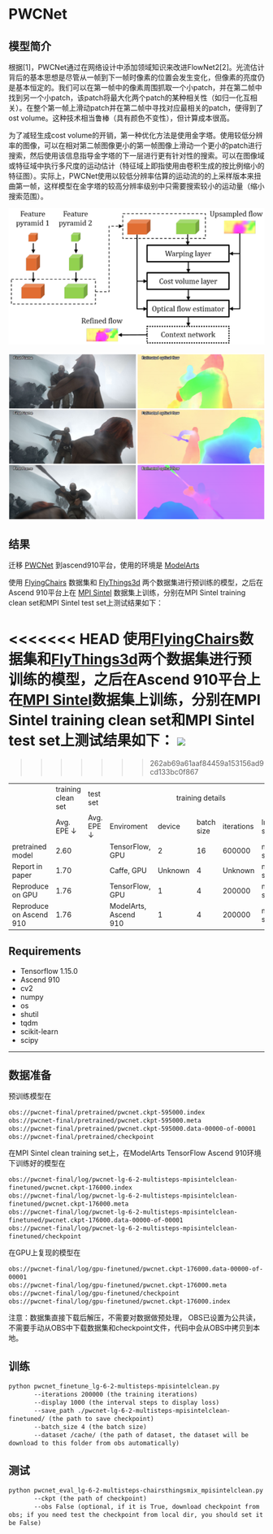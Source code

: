 # PWCNet
## 模型简介
根据[1]，PWCNet通过在网络设计中添加领域知识来改进FlowNet2[2]。光流估计背后的基本思想是尽管从一帧到下一帧时像素的位置会发生变化，但像素的亮度仍是基本恒定的。我们可以在第一帧中的像素周围抓取一个小patch，并在第二帧中找到另一个小patch，该patch将最大化两个patch的某种相关性（如归一化互相关）。在整个第一帧上滑动patch并在第二帧中寻找对应最相关的patch，便得到了ost volume。这种技术相当鲁棒（具有颜色不变性），但计算成本很高。

为了减轻生成cost volume的开销，第一种优化方法是使用金字塔。使用较低分辨率的图像，可以在相对第二帧图像更小的第一帧图像上滑动一个更小的patch进行搜索，然后使用该信息指导金字塔的下一层进行更有针对性的搜索。可以在图像域或特征域中执行多尺度的运动估计（特征域上即指使用由卷积生成的按比例缩小的特征图）。实际上，PWCNet使用以较低分辨率估算的运动流的的上采样版本来扭曲第一帧，这样模型在金字塔的较高分辨率级别中只需要搜索较小的运动量（缩小搜索范围）。

![](./img/pwc-net.png)

![](./img/sample.png)
## 结果
迁移 [PWCNet](https://github.com/philferriere/tfoptflow) 到ascend910平台，使用的环境是 [ModelArts](https://www.huaweicloud.com/product/modelarts.html)

使用 [FlyingChairs](https://lmb.informatik.uni-freiburg.de/resources/datasets/FlyingChairs.en.html#flyingchairs) 数据集和 [FlyThings3d](https://lmb.informatik.uni-freiburg.de/resources/datasets/SceneFlowDatasets.en.html) 两个数据集进行预训练的模型，之后在Ascend 910平台上在 [MPI Sintel](http://sintel.is.tue.mpg.de/downloads) 数据集上训练，分别在MPI Sintel training clean set和MPI Sintel test set上测试结果如下：

<<<<<<< HEAD
使用[FlyingChairs](https://lmb.informatik.uni-freiburg.de/resources/datasets/FlyingChairs.en.html#flyingchairs)数据集和[FlyThings3d](https://lmb.informatik.uni-freiburg.de/resources/datasets/SceneFlowDatasets.en.html)两个数据集进行预训练的模型，之后在Ascend 910平台上在[MPI Sintel](http://sintel.is.tue.mpg.de/downloads)数据集上训练，分别在MPI Sintel training clean set和MPI Sintel test set上测试结果如下：
<img src='C:\\Users\\abc\\Pictures\\1.png'>
=======
>>>>>>> 262ab69a61aaf84459a153156ad9cd133bc0f867
<table>
    <tr>
        <td></td>
        <td >training clean set</td>
        <td >test set</td>
        <td colspan="5"> <center>training details</center> </td>
    </tr>    <tr>
        <td></td>
        <td>Avg. EPE &#8595;</td>
        <td>Avg. EPE &#8595;</td>
        <td>Enviroment</td>
        <td>device </td>
        <td>batch size </td>
        <td>iterations </td>
        <td>lr schedule</td>
    </tr>
    <tr>
        <td>pretrained model</td>
        <td>2.60</td>
        <td></td>
        <td>TensorFlow, GPU</td>
        <td>2</td>
        <td>16</td>
        <td>600000</td>
        <td>multi-steps</td>
    </tr>
    <tr>
        <td>Report in paper</td>
        <td>1.70</td>
        <td></td>
        <td>Caffe, GPU</td>
        <td>Unknown</td>
        <td>4</td>
        <td>Unknown</td>
        <td>multi-steps</td>
    </tr>
    <tr>
        <td>Reproduce on GPU</td>
        <td>1.76</td>
        <td></td>
        <td>TensorFlow, GPU</td>
        <td>1</td>
        <td>4</td>
        <td>200000</td>
        <td>multi-steps</td>
    </tr>
    <tr>
        <td>Reproduce on Ascend 910</td>
        <td>1.76</td>
        <td></td>
        <td>ModelArts, Ascend 910</td>
        <td>1</td>
        <td>4</td>
        <td>200000</td>
        <td>multi-steps</td>
    </tr>
</table>

## Requirements
- Tensorflow 1.15.0
- Ascend 910
- cv2
- numpy
- os
- shutil
- tqdm
- scikit-learn
- scipy


---

## 数据准备
预训练模型在
```
obs://pwcnet-final/pretrained/pwcnet.ckpt-595000.index
obs://pwcnet-final/pretrained/pwcnet.ckpt-595000.meta
obs://pwcnet-final/pretrained/pwcnet.ckpt-595000.data-00000-of-00001
obs://pwcnet-final/pretrained/checkpoint
```  

在MPI Sintel clean training set上，在ModelArts TensorFlow Ascend 910环境下训练好的模型在   
```
obs://pwcnet-final/log/pwcnet-lg-6-2-multisteps-mpisintelclean-finetuned/pwcnet.ckpt-176000.index
obs://pwcnet-final/log/pwcnet-lg-6-2-multisteps-mpisintelclean-finetuned/pwcnet.ckpt-176000.meta
obs://pwcnet-final/log/pwcnet-lg-6-2-multisteps-mpisintelclean-finetuned/pwcnet.ckpt-176000.data-00000-of-00001
obs://pwcnet-final/log/pwcnet-lg-6-2-multisteps-mpisintelclean-finetuned/checkpoint
```

在GPU上复现的模型在
```
obs://pwcnet-final/log/gpu-finetuned/pwcnet.ckpt-176000.data-00000-of-00001
obs://pwcnet-final/log/gpu-finetuned/pwcnet.ckpt-176000.meta
obs://pwcnet-final/log/gpu-finetuned/checkpoint
obs://pwcnet-final/log/gpu-finetuned/pwcnet.ckpt-176000.index
```
注意：数据集直接下载后解压，不需要对数据做预处理，
OBS已设置为公共读，不需要手动从OBS中下载数据集和checkpoint文件，代码中会从OBS中拷贝到本地。



## 训练
```
python pwcnet_finetune_lg-6-2-multisteps-mpisintelclean.py
       --iterations 200000 (the training iterations)
       --display 1000 (the interval steps to display loss)
       --save_path ./pwcnet-lg-6-2-multisteps-mpisintelclean-finetuned/ (the path to save checkpoint)
       --batch_size 4 (the batch size)
       --dataset /cache/ (the path of dataset, the dataset will be download to this folder from obs automatically)
```
## 测试 
```
python pwcnet_eval_lg-6-2-multisteps-chairsthingsmix_mpisintelclean.py
       --ckpt (the path of checkpoint)
       --obs False (optional, if it is True, download checkpoint from obs; if you need test the checkpoint from local dir, you should set it be False)
```
